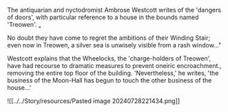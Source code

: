 The antiquarian and nyctodromist Ambrose Westcott writes of the 'dangers of doors', with particular reference to a house in the bounds named 'Treowen'.    „

No doubt they have come to regret the ambitions of their Winding Stair; even now in Treowen, a silver sea is unwisely visible from a rash window…"

Westcott explains that the Wheelocks, the 'charge-holders of Treowen', have had recourse to dramatic measures to prevent oneiric encroachment., removing the entire top floor of the building. 'Nevertheless,' he writes, 'the business of the Moon-Hall has begun to touch the other business of the house...'

![[../../Story/resources/Pasted image 20240728221434.png]]